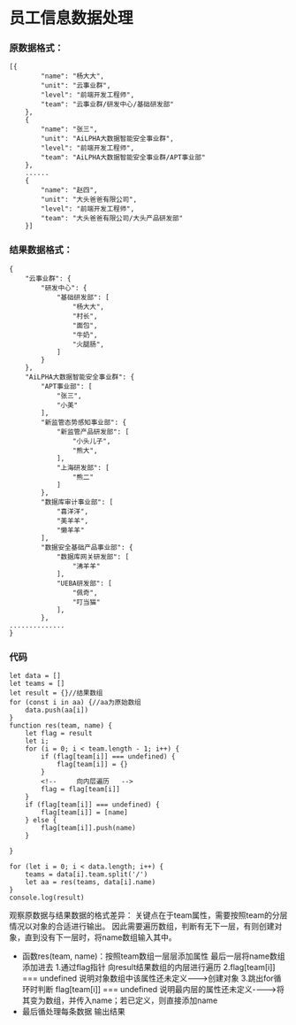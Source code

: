 # 员工信息数据处理
### 原数据格式：
```
[{
        "name": "杨大大",
        "unit": "云事业群",
        "level": "前端开发工程师",
        "team": "云事业群/研发中心/基础研发部"
    },
    {
        "name": "张三",
        "unit": "AiLPHA大数据智能安全事业群",
        "level": "前端开发工程师",
        "team": "AiLPHA大数据智能安全事业群/APT事业部"
    },
    ......
    {
        "name": "赵四",
        "unit": "大头爸爸有限公司",
        "level": "前端开发工程师",
        "team": "大头爸爸有限公司/大头产品研发部"
    }]
```


### 结果数据格式：
```
{
    "云事业群": {
        "研发中心": {
            "基础研发部": [
                "杨大大",
                "村长",
                "面包",
                "牛奶",
                "火腿肠",
            ]
        }
    },
    "AiLPHA大数据智能安全事业群": {
        "APT事业部": [
            "张三",
            "小美"
        ],
        "新监管态势感知事业部": {
            "新监管产品研发部": [
                "小头儿子",
                "熊大",
            ],
            "上海研发部": [
                "熊二"
            ]
        },
        "数据库审计事业部": [
            "喜洋洋",
            "美羊羊",
            "懒羊羊"
        ],
        "数据安全基础产品事业部": {
            "数据库网关研发部": [
                "沸羊羊"
            ],
            "UEBA研发部": [
                "佩奇",
                "叮当猫"
            ],
        },
..............
}
```
### 代码
```
let data = []
let teams = []
let result = {}//结果数组
for (const i in aa) {//aa为原始数组
    data.push(aa[i])
}
function res(team, name) {
    let flag = result
    let i;
    for (i = 0; i < team.length - 1; i++) {
        if (flag[team[i]] === undefined) {
            flag[team[i]] = {}
        }
        <!--     向内层遍历   -->
        flag = flag[team[i]]
    }
    if (flag[team[i]] === undefined) {
        flag[team[i]] = [name]
    } else {
        flag[team[i]].push(name)
    }

}

for (let i = 0; i < data.length; i++) {
    teams = data[i].team.split('/')
    let aa = res(teams, data[i].name)
}
console.log(result)

```
观察原数据与结果数据的格式差异：
关键点在于team属性，需要按照team的分层情况以对象的合适进行输出。
因此需要遍历数组，判断有无下一层，有则创建对象，直到没有下一层时，将name数组输入其中。
+ 函数res(team, name)：按照team数组一层层添加属性   最后一层将name数组添加进去
   1.通过flag指针 向result结果数组的内层进行遍历
   2.flag[team[i]] === undefined  说明对象数组中该属性还未定义--->创建对象
   3.跳出for循环时判断 flag[team[i]] === undefined  说明最内层的属性还未定义---->将其变为数组，并传入name；若已定义，则直接添加name
+  最后循处理每条数据   输出结果
